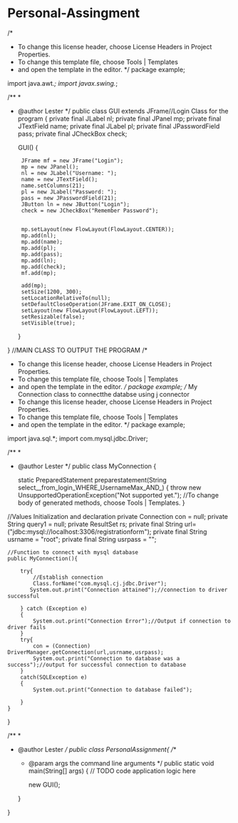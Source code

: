 # Personal-Assingment
/*
 * To change this license header, choose License Headers in Project Properties.
 * To change this template file, choose Tools | Templates
 * and open the template in the editor.
 */
package example;

import java.awt.*;
import javax.swing.*;



/**
 *
 * @author Lester
 */
public class GUI extends JFrame//Login Class for the program
{
     private final JLabel nl;
     private final JPanel mp;
     private final JTextField name;
     private final JLabel pl;
     private final JPasswordField pass;
     private final JCheckBox check;
     
     GUI()
     { 
         
        JFrame mf = new JFrame("Login");
        mp = new JPanel();
        nl = new JLabel("Username: ");
        name = new JTextField();
        name.setColumns(21);
        pl = new JLabel("Password: ");
        pass = new JPasswordField(21);
        JButton ln = new JButton("Login");
        check = new JCheckBox("Remember Password");
                
        
        mp.setLayout(new FlowLayout(FlowLayout.CENTER));
        mp.add(nl);
        mp.add(name);
        mp.add(pl);
        mp.add(pass);
        mp.add(ln);
        mp.add(check);
        mf.add(mp);
        
        add(mp);
        setSize(1200, 300);
        setLocationRelativeTo(null);
        setDefaultCloseOperation(JFrame.EXIT_ON_CLOSE);
        setLayout(new FlowLayout(FlowLayout.LEFT));
        setResizable(false);
        setVisible(true);
       
    }
    
}
//MAIN CLASS TO OUTPUT THE PROGRAM
/*
 * To change this license header, choose License Headers in Project Properties.
 * To change this template file, choose Tools | Templates
 * and open the template in the editor.
 */
package example;
/* My Connection class to connectthe databse using j connector
 * To change this license header, choose License Headers in Project Properties.
 * To change this template file, choose Tools | Templates
 * and open the template in the editor.
 */
package example;

import java.sql.*;
import com.mysql.jdbc.Driver;


/**
 *
 * @author Lester
 */
public class MyConnection {

    static PreparedStatement preparestatement(String select__from_login_WHERE_UsernameMax_AND_) {
        throw new UnsupportedOperationException("Not supported yet."); //To change body of generated methods, choose Tools | Templates.
    }

  //Values Initialization and declaration
    private Connection con = null;
    private String query1 = null;
    private ResultSet rs;
    private final String url=("jdbc:mysql://localhost:3306/registrationform");
    private final String usrname = "root";
    private final String usrpass = "";
    
    //Function to connect with mysql database
    public MyConnection(){
      
        try{
            //Establish connection
            Class.forName("com.mysql.cj.jdbc.Driver");
           System.out.print("Connection attained");//connection to driver successful
                               
        } catch (Exception e)
        {
            System.out.print("Connection Error");//Output if connection to driver fails          
        }
        try{
            con = (Connection) DriverManager.getConnection(url,usrname,usrpass);
            System.out.print("Connection to database was a success");//output for successful connection to database
        }
        catch(SQLException e)
        {
            System.out.print("Connection to database failed");
            
        }
    }

          
}




/**
 *
 * @author Lester
 */
public class PersonalAssignment{
/**
     * @param args the command line arguments
     */
    public static void main(String[] args) {
        // TODO code application logic here
              
        new GUI();
       
    }
    
}
